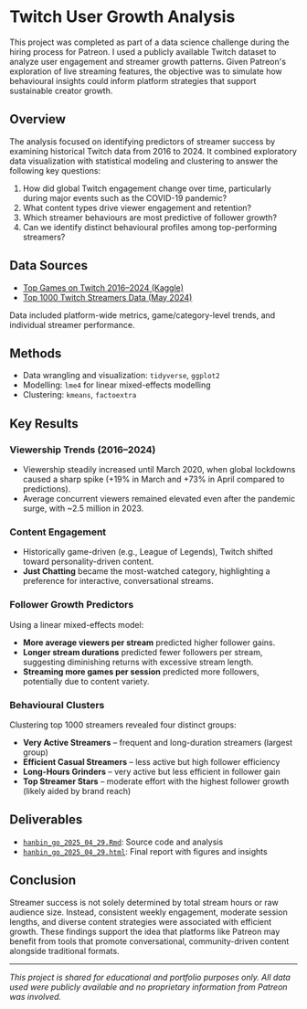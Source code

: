 # Twitch User Growth Analysis

This project was completed as part of a data science challenge during the hiring process for Patreon. I used a publicly available Twitch dataset to analyze user engagement and streamer growth patterns. Given Patreon's exploration of live streaming features, the objective was to simulate how behavioural insights could inform platform strategies that support sustainable creator growth.

## Overview

The analysis focused on identifying predictors of streamer success by examining historical Twitch data from 2016 to 2024. It combined exploratory data visualization with statistical modeling and clustering to answer the following key questions:

1. How did global Twitch engagement change over time, particularly during major events such as the COVID-19 pandemic?
2. What content types drive viewer engagement and retention?
3. Which streamer behaviours are most predictive of follower growth?
4. Can we identify distinct behavioural profiles among top-performing streamers?

## Data Sources

* [Top Games on Twitch 2016–2024 (Kaggle)](https://www.kaggle.com/datasets/rankirsh/evolution-of-top-games-on-twitch)
* [Top 1000 Twitch Streamers Data (May 2024)](https://www.kaggle.com/datasets/hibrahimag1/top-1000-twitch-streamers-data-may-2024)

Data included platform-wide metrics, game/category-level trends, and individual streamer performance.

## Methods

* Data wrangling and visualization: `tidyverse`, `ggplot2`
* Modelling: `lme4` for linear mixed-effects modelling
* Clustering: `kmeans`, `factoextra`

## Key Results

### Viewership Trends (2016–2024)

* Viewership steadily increased until March 2020, when global lockdowns caused a sharp spike (+19% in March and +73% in April compared to predictions).
* Average concurrent viewers remained elevated even after the pandemic surge, with \~2.5 million in 2023.

### Content Engagement

* Historically game-driven (e.g., League of Legends), Twitch shifted toward personality-driven content.
* **Just Chatting** became the most-watched category, highlighting a preference for interactive, conversational streams.

### Follower Growth Predictors

Using a linear mixed-effects model:

* **More average viewers per stream** predicted higher follower gains.
* **Longer stream durations** predicted fewer followers per stream, suggesting diminishing returns with excessive stream length.
* **Streaming more games per session** predicted more followers, potentially due to content variety.

### Behavioural Clusters

Clustering top 1000 streamers revealed four distinct groups:

* **Very Active Streamers** – frequent and long-duration streamers (largest group)
* **Efficient Casual Streamers** – less active but high follower efficiency
* **Long-Hours Grinders** – very active but less efficient in follower gain
* **Top Streamer Stars** – moderate effort with the highest follower growth (likely aided by brand reach)

## Deliverables

* [`hanbin_go_2025_04_29.Rmd`](./hanbin_go_2025_04_29.Rmd): Source code and analysis
* [`hanbin_go_2025_04_29.html`](./hanbin_go_2025_04_29.html): Final report with figures and insights

## Conclusion

Streamer success is not solely determined by total stream hours or raw audience size. Instead, consistent weekly engagement, moderate session lengths, and diverse content strategies were associated with efficient growth. These findings support the idea that platforms like Patreon may benefit from tools that promote conversational, community-driven content alongside traditional formats.

---

*This project is shared for educational and portfolio purposes only. All data used were publicly available and no proprietary information from Patreon was involved.*
